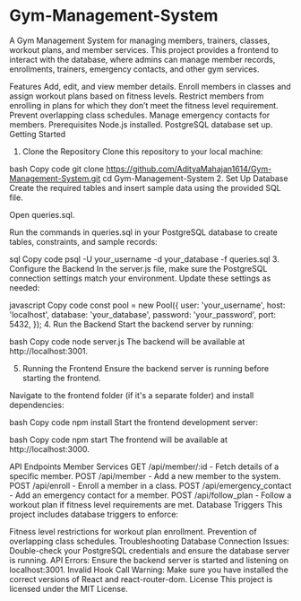 # Gym-Management-System
A Gym Management System for managing members, trainers, classes, workout plans, and member services. This project provides a frontend to interact with the database, where admins can manage member records, enrollments, trainers, emergency contacts, and other gym services.

Features
Add, edit, and view member details.
Enroll members in classes and assign workout plans based on fitness levels.
Restrict members from enrolling in plans for which they don’t meet the fitness level requirement.
Prevent overlapping class schedules.
Manage emergency contacts for members.
Prerequisites
Node.js installed.
PostgreSQL database set up.
Getting Started
1. Clone the Repository
Clone this repository to your local machine:

bash
Copy code
git clone https://github.com/AdityaMahajan1614/Gym-Management-System.git
cd Gym-Management-System
2. Set Up Database
Create the required tables and insert sample data using the provided SQL file.

Open queries.sql.

Run the commands in queries.sql in your PostgreSQL database to create tables, constraints, and sample records:

sql
Copy code
psql -U your_username -d your_database -f queries.sql
3. Configure the Backend
In the server.js file, make sure the PostgreSQL connection settings match your environment. Update these settings as needed:

javascript
Copy code
const pool = new Pool({
    user: 'your_username',
    host: 'localhost',
    database: 'your_database',
    password: 'your_password',
    port: 5432,
});
4. Run the Backend
Start the backend server by running:

bash
Copy code
node server.js
The backend will be available at http://localhost:3001.

5. Running the Frontend
Ensure the backend server is running before starting the frontend.

Navigate to the frontend folder (if it's a separate folder) and install dependencies:

bash
Copy code
npm install
Start the frontend development server:

bash
Copy code
npm start
The frontend will be available at http://localhost:3000.

API Endpoints
Member Services
GET /api/member/:id - Fetch details of a specific member.
POST /api/member - Add a new member to the system.
POST /api/enroll - Enroll a member in a class.
POST /api/emergency_contact - Add an emergency contact for a member.
POST /api/follow_plan - Follow a workout plan if fitness level requirements are met.
Database Triggers
This project includes database triggers to enforce:

Fitness level restrictions for workout plan enrollment.
Prevention of overlapping class schedules.
Troubleshooting
Database Connection Issues: Double-check your PostgreSQL credentials and ensure the database server is running.
API Errors: Ensure the backend server is started and listening on localhost:3001.
Invalid Hook Call Warning: Make sure you have installed the correct versions of React and react-router-dom.
License
This project is licensed under the MIT License.
